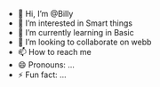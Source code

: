 - 👋 Hi, I’m @Billy
- 👀 I’m interested in Smart things
- 🌱 I’m currently learning in Basic
- 💞️ I’m looking to collaborate on webb
- 📫 How to reach me 
- 😄 Pronouns: ...
- ⚡ Fun fact: ...

<!---
Billycwc/Billycwc is a ✨ special ✨ repository because its `README.md` (this file) appears on your GitHub profile.
You can click the Preview link to take a look at your changes.
--->
